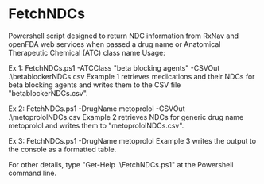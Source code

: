 # FetchNDCs
Powershell script designed to return NDC information from RxNav and openFDA web services when passed a drug name or Anatomical Therapeutic Chemical (ATC) class name
Usage: 

Ex 1: FetchNDCs.ps1 -ATCClass "beta blocking agents" -CSVOut .\betablockerNDCs.csv
Example 1 retrieves medications and their NDCs for beta blocking agents and writes them to the CSV file "betablockerNDCs.csv".

Ex 2: FetchNDCs.ps1 -DrugName metoprolol -CSVOut .\metoprololNDCs.csv
Example 2 retrieves NDCs for generic drug name metoprolol and writes them to "metoprololNDCs.csv".

Ex 3: FetchNDCs.ps1 -DrugName metoprolol 
Example 3 writes the output to the console as a formatted table.   

For other details, type "Get-Help .\FetchNDCs.ps1" at the Powershell command line. 
